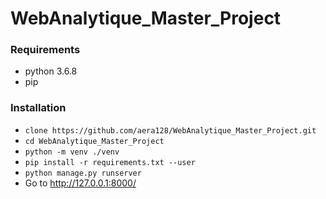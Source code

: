 # WebAnalytique_Master_Project
### Requirements 
- python 3.6.8
- pip

### Installation
- `clone https://github.com/aera128/WebAnalytique_Master_Project.git`
- `cd WebAnalytique_Master_Project`
- `python -m venv ./venv`
- `pip install -r requirements.txt --user`
- `python manage.py runserver`
- Go to http://127.0.0.1:8000/
